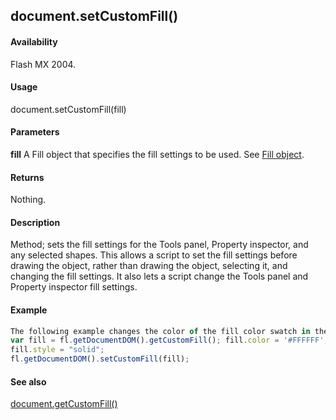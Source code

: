 ## document.setCustomFill()

#### Availability

Flash MX 2004.

#### Usage

document.setCustomFill(fill)

#### Parameters

**fill** A Fill object that specifies the fill settings to be used. See [Fill object](../Fill_object/fill_summary.md).

#### Returns

Nothing.

#### Description

Method; sets the fill settings for the Tools panel, Property inspector, and any selected shapes. This allows a script to set the fill settings before drawing the object, rather than drawing the object, selecting it, and changing the fill settings. It also lets a script change the Tools panel and Property inspector fill settings.

#### Example

```javascript
The following example changes the color of the fill color swatch in the Tools panel, Property inspector, and any selected shapes to white:
var fill = fl.getDocumentDOM().getCustomFill(); fill.color = '#FFFFFF';
fill.style = "solid"; 
fl.getDocumentDOM().setCustomFill(fill);

```
#### See also

[document.getCustomFill()](../Document_object/docume74.md)
